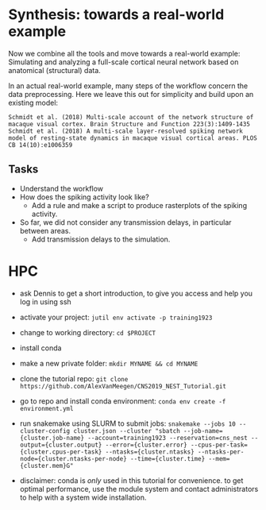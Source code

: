 # Synthesis: towards a real-world example

Now we combine all the tools and move towards a real-world example:
Simulating and analyzing a full-scale cortical neural network based on
anatomical (structural) data.

In an actual real-world example, many steps of the workflow concern the
data preprocessing. Here we leave this out for simplicity and build upon
an existing model:

```
Schmidt et al. (2018) Multi-scale account of the network structure of macaque visual cortex. Brain Structure and Function 223(3):1409-1435
Schmidt et al. (2018) A multi-scale layer-resolved spiking network model of resting-state dynamics in macaque visual cortical areas. PLOS CB 14(10):e1006359
```

## Tasks

* Understand the workflow
* How does the spiking activity look like?
  * Add a rule and make a script to produce rasterplots of the spiking activity.
* So far, we did not consider any transmission delays, in particular between areas.
  * Add transmission delays to the simulation.

# HPC

* ask Dennis to get a short introduction, to give you access and help you log in using ssh
* activate your project: `jutil env activate -p training1923`
* change to working directory: `cd $PROJECT`
* install conda
* make a new private folder: `mkdir MYNAME && cd MYNAME`
* clone the tutorial repo: `git clone https://github.com/AlexVanMeegen/CNS2019_NEST_Tutorial.git`
* go to repo and install conda environment: `conda env create -f environment.yml`
* run snakemake using SLURM to submit jobs: `snakemake --jobs 10 --cluster-config cluster.json --cluster "sbatch --job-name={cluster.job-name} --account=training1923 --reservation=cns_nest --output={cluster.output} --error={cluster.error} --cpus-per-task={cluster.cpus-per-task} --ntasks={cluster.ntasks} --ntasks-per-node={cluster.ntasks-per-node} --time={cluster.time} --mem={cluster.mem}G"`

* disclaimer: conda is *only* used in this tutorial for convenience. to get optimal performance, use the module system and contact administrators to help with a system wide installation.
